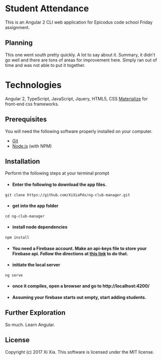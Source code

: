 # Student Attendance

This is an Angular 2 CLI web application for Epicodus code school Friday assignment.  

## Planning

This one went south pretty quickly. A lot to say about it. Summary, it didn't go well and there are tons of areas for improvement here.  Simply ran out of time and was not able to put it together.

# Technologies

Angular 2, TypeScript, JavaScript, Jquery, HTML5, CSS
 [Materialize](http://materializecss.com/) for front-end css frameworks.

## Prerequisites

You will need the following software properly installed on your computer.

* [Git](https://git-scm.com/)
* [Node.js](https://nodejs.org/) (with NPM)

## Installation

Perform the following  steps at your terminal prompt

* #### Enter the following to download the app files.
```
git clone https://github.com/XiXiaPdx/ng-club-manager.git
```
*  #### get into the app folder
```
cd ng-club-manager
```
*  #### install node dependencies
```
npm install
```

* #### You need a Firebase account. Make an api-keys file to store your Firebase api.  Follow the directions at [this link](https://www.learnhowtoprogram.com/javascript/angular-extended/firebase-introduction-and-setup) to do that.

* #### initiate the local server
```
ng serve
```

* #### once it compiles, open a browser and go to http://localhost:4200/

* #### Assuming your firebase starts out empty, start adding students.


## Further Exploration

So much. Learn Angular.

## License

Copyright (c) 2017 Xi Xia. This software is licensed under the MIT license.
